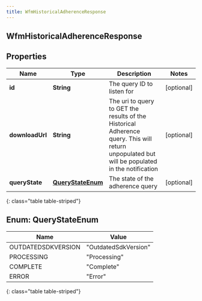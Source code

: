 ```yaml
---
title: WfmHistoricalAdherenceResponse
---
```

## WfmHistoricalAdherenceResponse


## Properties

| Name | Type | Description | Notes |
| ------------ | ------------- | ------------- | ------------- |
| **id** | **String** | The query ID to listen for |  [optional] |
| **downloadUrl** | **String** | The uri to query to GET the results of the Historical Adherence query. This will return unpopulated but will be populated in the notification |  [optional] |
| **queryState** | [**QueryStateEnum**](#QueryStateEnum) | The state of the adherence query |  [optional] |
{: class="table table-striped"}


<a name="QueryStateEnum"></a>

## Enum: QueryStateEnum

| Name | Value |
| ---- | ----- |
| OUTDATEDSDKVERSION | &quot;OutdatedSdkVersion&quot; |
| PROCESSING | &quot;Processing&quot; |
| COMPLETE | &quot;Complete&quot; |
| ERROR | &quot;Error&quot; |
{: class="table table-striped"}




